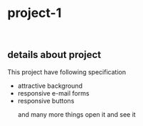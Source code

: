 <h1>project-1</h1>
<br>
<h2>details about project</h2>
<p>This project have following specification</p> 
<ul>
  <li>
    attractive background
  </li>
  <li>
    responsive e-mail forms 
  </li>
  <li>
    responsive buttons 
  </li>
  <p>and many more things open it and see it</p>
